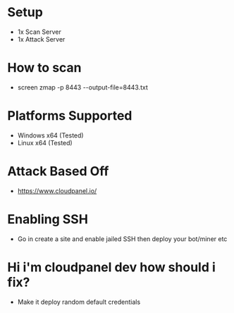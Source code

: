 # Setup
- 1x Scan Server
- 1x Attack Server

# How to scan
- screen zmap -p 8443 --output-file=8443.txt

# Platforms Supported
- Windows x64 (Tested)
- Linux x64 (Tested)

# Attack Based Off
- https://www.cloudpanel.io/

# Enabling SSH
- Go in create a site and enable jailed SSH then deploy your bot/miner etc

# Hi i'm cloudpanel dev how should i fix?
- Make it deploy random default credentials 
